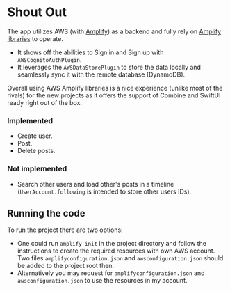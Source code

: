 #  Shout Out

The app utilizes AWS (with [Amplify](https://aws.amazon.com/amplify/)) as a backend and fully rely on [Amplify libraries](https://docs.amplify.aws/lib/q/platform/ios/) to operate.

- It shows off the abilities to Sign in and Sign up with `AWSCognitoAuthPlugin`. 
- It leverages the `AWSDataStorePlugin` to store the data locally and seamlessly sync it with the remote database (DynamoDB).

Overall using AWS Amplify libraries is a nice experience (unlike most of the rivals) for the new projects as it offers the support of Combine and SwiftUI ready right out of the box.

### Implemented
- Create user.
- Post.
- Delete posts.
### Not implemented
- Search other users and load other's posts in a timeline (`UserAccount.following` is intended to store other users IDs).

## Running the code
To run the project there are two options:
- One could run `amplify init` in the project directory and follow the instructions to create the required resources with own AWS account. Two files `amplifyconfiguration.json` and `awsconfiguration.json` should be added to the project root then.
- Alternatively you may request for `amplifyconfiguration.json` and `awsconfiguration.json` to use the resources in my account.

